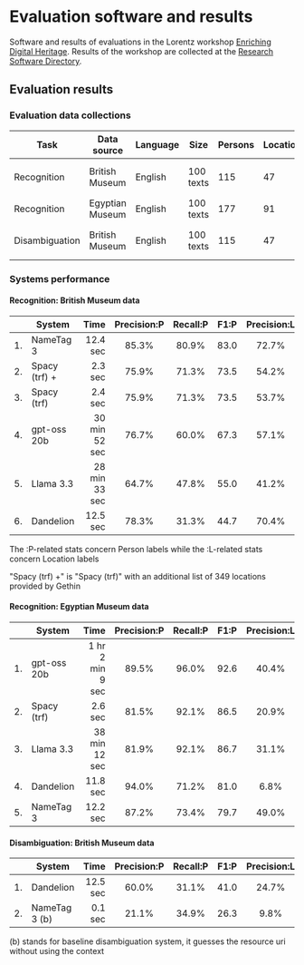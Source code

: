 # Evaluation software and results

Software and results of evaluations in the Lorentz workshop [Enriching Digital Heritage](https://www.lorentzcenter.nl/enriching-digital-heritage-with-llms-and-linked-open-data.html). Results of the workshop are collected at the [Research Software Directory](https://research-software-directory.org/projects/enriching-digital-heritage-with-llms-and-lod).

## Evaluation results

### Evaluation data collections

| Task | Data source | Language | Size | Persons | Locations | Topic |
| ---- | ----------- | -------- | ---- | ------- | --------- | ----- |
| Recognition | British Museum | English | 100 texts | 115 | 47 | European Renaissance art |
| Recognition | Egyptian Museum | English | 100 texts | 177 | 91 | Ancient Egypt |
| Disambiguation | British Museum | English | 100 texts | 115 | 47 | European Renaissance art |

### Systems performance

#### Recognition: British Museum data

|   | System | Time | Precision:P | Recall:P | F1:P | Precision:L | Recall:L | F1:L |
| - | ------ | ---: | :---------: | :------: | :--: | :---------: | :------: | :--: |
| 1. | NameTag 3 | 12.4 sec | 85.3% | 80.9% | 83.0 | 72.7% | 68.1% | 70.3 |
| 2. | Spacy (trf) + | 2.3 sec | 75.9% | 71.3% | 73.5 | 54.2% | 55.3% | 54.7 |
| 3. | Spacy (trf) | 2.4 sec | 75.9% | 71.3% | 73.5 | 53.7% | 46.8% | 50.0 |
| 4. | gpt-oss 20b | 30 min 52 sec | 76.7% | 60.0% | 67.3 | 57.1% | 34.0% | 42.6 |
| 5. | Llama 3.3 | 28 min 33 sec | 64.7% | 47.8% | 55.0 | 41.2% | 29.8% | 34.6 |
| 6. | Dandelion | 12.5 sec | 78.3% | 31.3% | 44.7 | 70.4% | 40.4% | 51.3 |

The :P-related stats concern Person labels while the :L-related stats concern Location labels

"Spacy (trf) +" is "Spacy (trf)" with an additional list of 349 locations provided by Gethin

#### Recognition: Egyptian Museum data

|   | System | Time | Precision:P | Recall:P | F1:P | Precision:L | Recall:L | F1:L |
| - | ------ | ---: | :---------: | :------: | :--: | :---------: | :------: | :--: |
| 1. | gpt-oss 20b | 1 hr 2 min 9 sec | 89.5% | 96.0% | 92.6 | 40.4% | 60.4% | 48.4 |
| 2. | Spacy (trf) | 2.6 sec | 81.5% | 92.1% | 86.5 | 20.9% | 20.9% | 20.9 |
| 3. | Llama 3.3 | 38 min 12 sec | 81.9% | 92.1% | 86.7 | 31.1% | 54.9% | 39.7 |
| 4. | Dandelion | 11.8 sec | 94.0% | 71.2% | 81.0 | 6.8% | 13.2% | 9.0 |
| 5. | NameTag 3 | 12.2 sec | 87.2% | 73.4% | 79.7 | 49.0% | 78.0% | 60.2 |

#### Disambiguation: British Museum data

|   | System | Time | Precision:P | Recall:P | F1:P | Precision:L | Recall:L | F1:L |
| - | ------ | ---: | :---------: | :------: | :--: | :---------: | :------: | :--: |
| 1. | Dandelion     | 12.5 sec | 60.0% | 31.1% | 41.0 | 24.7% | 40.9% | 30.8 |
| 2. | NameTag 3 (b) |  0.1 sec | 21.1% | 34.9% | 26.3 |  9.8% | 43.2% | 16.0 |

(b) stands for baseline disambiguation system, it guesses the resource uri without using the context
